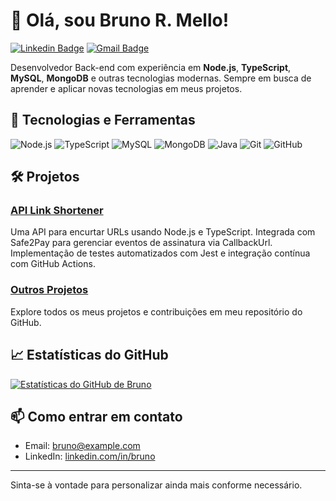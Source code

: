 # 👋 Olá, sou Bruno R. Mello!

[![Linkedin Badge](https://img.shields.io/badge/-Bruno%20%20Mello-blue?style=flat-square&logo=Linkedin&logoColor=white&link=https://www.linkedin.com/in/bruno-mello-4a4846123/)](https://www.linkedin.com/bruno/)
[![Gmail Badge](https://img.shields.io/badge/-bruno@example.com-c14438?style=flat-square&logo=Gmail&logoColor=white&link=mailto:bruno@example.com)](mailto:bruno@example.com)

Desenvolvedor Back-end com experiência em **Node.js**, **TypeScript**, **MySQL**, **MongoDB** e outras tecnologias modernas. Sempre em busca de aprender e aplicar novas tecnologias em meus projetos.

## 🚀 Tecnologias e Ferramentas

![Node.js](https://img.shields.io/badge/-Node.js-333333?style=flat&logo=node.js)
![TypeScript](https://img.shields.io/badge/-TypeScript-333333?style=flat&logo=typescript)
![MySQL](https://img.shields.io/badge/-MySQL-333333?style=flat&logo=mysql)
![MongoDB](https://img.shields.io/badge/-MongoDB-333333?style=flat&logo=mongodb)
![Java](https://img.shields.io/badge/-Java-333333?style=flat&logo=java)
![Git](https://img.shields.io/badge/-Git-333333?style=flat&logo=git)
![GitHub](https://img.shields.io/badge/-GitHub-333333?style=flat&logo=github)

## 🛠️ Projetos

### [API Link Shortener](https://github.com/BrunoRMello/api-link-shortener)
Uma API para encurtar URLs usando Node.js e TypeScript. Integrada com Safe2Pay para gerenciar eventos de assinatura via CallbackUrl. Implementação de testes automatizados com Jest e integração contínua com GitHub Actions.

### [Outros Projetos](https://github.com/BrunoRMello?tab=repositories)
Explore todos os meus projetos e contribuições em meu repositório do GitHub.

## 📈 Estatísticas do GitHub

[![Estatísticas do GitHub de Bruno](https://github-readme-stats.vercel.app/api?username=BrunoRMello&show_icons=true&theme=dracula)](https://github.com/BrunoRMello)

## 📫 Como entrar em contato

- Email: [bruno@example.com](mailto:bruno@example.com)
- LinkedIn: [linkedin.com/in/bruno](https://www.linkedin.com/in/bruno/)

---

Sinta-se à vontade para personalizar ainda mais conforme necessário.
